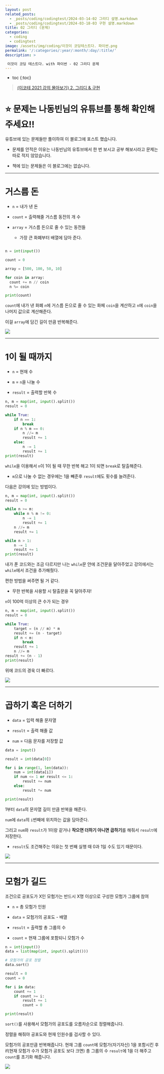 ```yaml
---
layout: post
related_posts:
  - _posts/coding/codingtest/2024-03-14-02 그리디 설명.markdown
  - _posts/coding/codingtest/2024-03-18-03 구현 설명.markdown
title: 02 그리디 (문제)
categories:
  - coding
  - codingtest
image: /assets/img/coding/이것이 코딩테스트다. 파이썬.png
permalink: '/:categories/:year/:month/:day/:title/'
description: >

 이것이 코딩 테스트다. with 파이썬 - 02 그리디 문제
---
```


* toc
{:toc}

> [(이코테 2021 강의 몰아보기) 2. 그리디 & 구현](https://www.youtube.com/watch?v=2zjoKjt97vQ&list=PLRx0vPvlEmdAghTr5mXQxGpHjWqSz0dgC&index=2)

# **⭐ 문제는 나동빈님의 유튜브를 통해 확인해 주세요!!**

유튜브에 있는 문제들만 풀이하여 이 블로그에 포스트 했습니다.

- 문제를 안적은 이유는 나동빈님의 유튜브에서 한 번 보시고 공부 해보시라고 문제는 따로 적지 않았습니다.

- 책에 있는 문제들은 이 블로그에는 없습니다.

---

# 거스름 돈

- `n` = 내가 낸 돈 

- `count` = 출력해줄 거스름 동전의 개 수 

- `array` = 거스름 돈으로 줄 수 있는 동전들
  -  가장 큰 화폐부터 배열에 담아 준다.

```python

n = int(input())

count = 0

array = [500, 100, 50, 10]

for coin in array:
  count += n // coin
  n %= coin

print(count)
```

`count`에 내가 낸 화폐 `n`에 거스름 돈으로 줄 수 있는 화페 `coin`을 계산하고 `n`에 `coin`을 나머지 값으로 계산해준다.

이걸 `array`에 담긴 길이 만큼 반복해준다.

<img src="/assets/img/coding/거스름 돈.jpg"/>

---
# 1이 될 때까지

- `n` = 현재 수

- `m` = `n`을 나눌 수

- `result` = 출력할 반복 수

```python
n, m = map(int, input().split())
result = 0

while True:
    if n == 1:
        break
    if n % m == 0:
        n //= m
        result += 1
    else:
        n -= 1
        result += 1
print(result)
```

`while`을 이용해서 `n`이 1이 될 때 무한 반복 해고 1이 되면 `break`로 탈출해준다.

- `m`으로 나눌 수 없는 경우에는 1을 빼준후 `result`에도 횟수를 늘려준다.

다음은 강의에 있는 방법이다.

```python
n, m = map(int, input().split())
result = 0

while n >= m:  
    while n % m != 0:
        n -= 1
        result += 1
    n //= m
    result += 1

while n > 1:
    n -= 1
    result += 1
print(result)
```

내가 푼 코드와는 조금 다르지만 나는 `while`문 안에 조건문을 달아주었고 강의에서는 `while`에서 조건을 추가해줬다. 

편한 방법을 써주면 될 거 같다.

- 무한 반복을 사용할 시 탈출문을 꼭 달아주자!

`n`이 100억 이상의 큰 수가 되는 경우

```python
n, m = map(int, input().split())
result = 0

while True:
    target = (n // m) * m
    result += (n - target)
    if n < m:
        break
    result += 1
    n //= m
result += (n - 1)
print(result)
```

위에 코드의 경욱 더 빠르다.

<img src="/assets/img/coding/1이 될 때 까지.jpg"/>

---
# 곱하기 혹은 더하기

- `data` = 입력 해줄 문자열

- `result` = 출력 해줄 값

- `num` = 다음 문자를 저장할 값

```python
data = input()

result = int(data[0])

for i in range(1, len(data)):
    num = int(data[i])
    if num <= 1 or result <= 1:
        result += num
    else:
        result *= num

print(result)
```

1부터 `data`의 문자열 길이 만큼 반복을 해준다.

`num`에 `data`의 `i`번째에 위치하는 값을 담아준다.

그리고 `num`와 `result`가 1이랑 같거나 **작으면 더하기 아니면 곱하기**를 해줘서 `result`에 저장한다.

- `result`도 조건해주는 이유는 첫 번째 실행 때 0과 1일 수도 있기 때문이다.

<img src="/assets/img/coding/곱하기 혹은 더하기.jpg"/>

---
# 모험가 길드

조건으로 공포도가 X인 모험가는 반드시 X명 이상으로 구성한 모험가 그룹에 참여

- `n` = 총 모험가 인원 

- `data` = 모험가의 공포도 - 배열

- `result` = 출력할 총 그룹의 수

- `count` = 현재 그룹에 포함되니 모험가 수

```python
n = int(input())
data = list(map(int, input().split()))

# 모험가의 공포 정렬
data.sort()

result = 0
count = 0 

for i in data:  
    count += 1  
    if count >= i:
        result += 1
        count = 0 

print(result) 
```

`sort()`를 사용해서 모험가의 공포도를 오름차순으로 정렬해줍니다.

정렬을 해줘야 공포도와 현재 인원수를 검사할 수 있다.

모험가의 공포만큼 반복해줍니다. 현재 그룹 `count`에  모험가(자기자신) 1을 포함시킨 후 if(현재 모험가 수가 모험가 공포도 보다 크면) 총 그룹의 수 `result`에 1을 더 해주고 `count`를 초기화 해줍니다.

<img src="/assets/img/coding/모험가 길드.jpg"/>